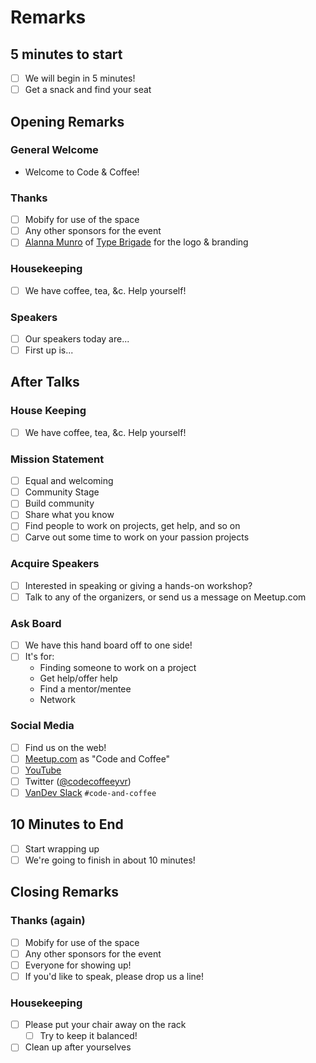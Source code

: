 # Remarks

## 5 minutes to start
- [ ] We will begin in 5 minutes!
- [ ] Get a snack and find your seat

## Opening Remarks
### General Welcome
- Welcome to Code & Coffee!

### Thanks
- [ ] Mobify for use of the space
- [ ] Any other sponsors for the event
- [ ] [Alanna Munro](http://www.alannamunro.com) of [Type Brigade](http://www.meetup.com/typebrigade/) for the logo & branding

### Housekeeping
- [ ] We have coffee, tea, &c. Help yourself!

### Speakers
- [ ] Our speakers today are...
- [ ] First up is...

## After Talks
### House Keeping
- [ ] We have coffee, tea, &c. Help yourself!

### Mission Statement
- [ ] Equal and welcoming
- [ ] Community Stage
- [ ] Build community
- [ ] Share what you know
- [ ] Find people to work on projects, get help, and so on
- [ ] Carve out some time to work on your passion projects

### Acquire Speakers
- [ ] Interested in speaking or giving a hands-on workshop?
- [ ] Talk to any of the organizers, or send us a message on Meetup.com

### Ask Board
- [ ] We have this hand board off to one side!
- [ ] It's for:
  - Finding someone to work on a project
  - Get help/offer help
  - Find a mentor/mentee
  - Network

### Social Media
- [ ] Find us on the web!
- [ ] [Meetup.com](http://www.meetup.com/Code-Coffee-Vancouver/) as "Code and Coffee"
- [ ] [YouTube](https://www.youtube.com/channel/UCQaXHorjVswT9xm8Ho7G0RQ)
- [ ] Twitter ([@codecoffeeyvr](https://twitter.com/codecoffeeyvr))
- [ ] [VanDev Slack](https://yvrdev.slack.com) `#code-and-coffee`

## 10 Minutes to End
- [ ] Start wrapping up
- [ ] We're going to finish in about 10 minutes!

## Closing Remarks
### Thanks (again)
- [ ] Mobify for use of the space
- [ ] Any other sponsors for the event
- [ ] Everyone for showing up!
- [ ] If you'd like to speak, please drop us a line!

### Housekeeping
- [ ] Please put your chair away on the rack
  - [ ] Try to keep it balanced!
- [ ] Clean up after yourselves
